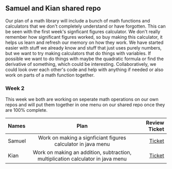 ## Samuel and Kian shared repo

Our plan of a math library will include a bunch of math functions and calculators that we don't completely understand or have forgotten. This can be seen with the first week's signficant figures calculator. We don't really remember how significant figures worked, so buy making this calculator, it helps us learn and refresh our memory on how they work. We have started easier with stuff we already know and stuff that just uses purely numbers, but we want to try making calculators that do things with variables. If possible we want to do things with maybe the quadratic formula or find the derivative of something, which could be interesting. Collaboratively, we could look over each other's code and help with anything if needed or also work on parts of a math function together.

### Week 2

This week we both are working on seperate math operations on our own repos and will put them together in one menu on our shared repo once they are 100% complete.

| Names    | Plan | Review Ticket  |
| :---        |    :----:   |          ---: |
| Samuel     | Work on making a signficiant figures calculator in java menu | [Ticket](https://github.com/Samuelwaang/samuel/issues/5)  |
| Kian   |  Work on making an addition, subtraction, multiplication calculator in java menu    | [Ticket](https://github.com/kiannp44/KianFastPages/issues/4) | 
